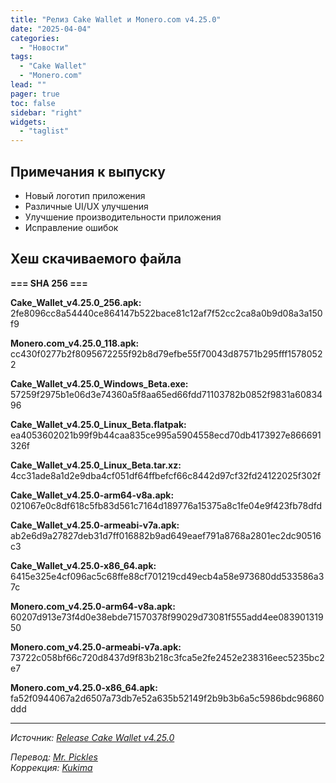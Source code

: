 ```yaml
---
title: "Релиз Cake Wallet и Monero.com v4.25.0"
date: "2025-04-04"
categories:
  - "Новости"
tags:
  - "Cake Wallet"
  - "Monero.com"
lead: ""
pager: true
toc: false
sidebar: "right"
widgets:
  - "taglist"
---
```


## Примечания к выпуску

- Новый логотип приложения
- Различные UI/UX улучшения
- Улучшение производительности приложения
- Исправление ошибок

## Хеш скачиваемого файла

**=== SHA 256 ===**

**Cake_Wallet_v4.25.0_256.apk:**
2fe8096cc8a54440ce864147b522bace81c12af7f52cc2ca8a0b9d08a3a150f9

**Monero.com_v4.25.0_118.apk:**
cc430f0277b2f8095672255f92b8d79efbe55f70043d87571b295fff15780522

**Cake_Wallet_v4.25.0_Windows_Beta.exe:**
57259f2975b1e06d3e74360a5f8aa65ed66fdd71103782b0852f9831a6083496

**Cake_Wallet_v4.25.0_Linux_Beta.flatpak:**
ea4053602021b99f9b44caa835ce995a5904558ecd70db4173927e866691326f

**Cake_Wallet_v4.25.0_Linux_Beta.tar.xz:**
4cc31ade8a1d2e9dba4cf051df64ffbefcf66c8442d97cf32fd24122025f302f

**Cake_Wallet_v4.25.0-arm64-v8a.apk:**
021067e0c8df618c5fb83d561c7164d189776a15375a8c1fe04e9f423fb78dfd

**Cake_Wallet_v4.25.0-armeabi-v7a.apk:**
ab2e6d9a27827deb31d7ff016882b9ad649eaef791a8768a2801ec2dc90516c3

**Cake_Wallet_v4.25.0-x86_64.apk:**
6415e325e4cf096ac5c68ffe88cf701219cd49ecb4a58e973680dd533586a37c

**Monero.com_v4.25.0-arm64-v8a.apk:**
60207d913e73f4d0e38ebde71570378f99029d73081f555add4ee08390131950

**Monero.com_v4.25.0-armeabi-v7a.apk:**
73722c058bf66c720d8437d9f83b218c3fca5e2fe2452e238316eec5235bc2e7

**Monero.com_v4.25.0-x86_64.apk:**
fa52f0944067a2d6507a73db7e52a635b52149f2b9b3b6a5c5986bdc96860ddd

---

_Источник: [Release Cake Wallet v4.25.0](https://github.com/cake-tech/cake_wallet/releases/tag/v4.25.0)_

_Перевод: [Mr. Pickles](https://t.me/v1docq47)_  
_Коррекция: [Kukima](https://t.me/Kukima)_
